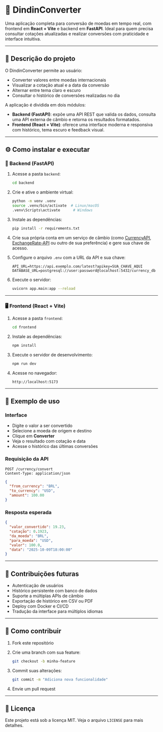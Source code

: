 # 💱 DindinConverter

Uma aplicação completa para conversão de moedas em tempo real, com frontend em **React + Vite** e backend em **FastAPI**. Ideal para quem precisa consultar cotações atualizadas e realizar conversões com praticidade e interface intuitiva.

---

## 📌 Descrição do projeto

O DindinConverter permite ao usuário:

- Converter valores entre moedas internacionais
- Visualizar a cotação atual e a data da conversão
- Alternar entre tema claro e escuro
- Consultar o histórico de conversões realizadas no dia

A aplicação é dividida em dois módulos:

- **Backend (FastAPI)**: expõe uma API REST que valida os dados, consulta uma API externa de câmbio e retorna os resultados formatados.
- **Frontend (React + Vite)**: oferece uma interface moderna e responsiva com histórico, tema escuro e feedback visual.

---

## ⚙️ Como instalar e executar

### 🔧 Backend (FastAPI)

1. Acesse a pasta `backend`:
   ```bash
   cd backend
   ```

2. Crie e ative o ambiente virtual:

   ```bash
   python -m venv .venv
   source .venv/bin/activate  # Linux/macOS
   .venv\Scripts\activate      # Windows
   ```

3. Instale as dependências:

   ```bash
   pip install -r requirements.txt
   ```

4. Crie sua própria conta em um serviço de câmbio (como [CurrencyAPI](https://currencyapi.com), [ExchangeRate-API](https://www.exchangerate-api.com) ou outro de sua preferência) e gere sua chave de acesso.

5. Configure o arquivo `.env` com a URL da API e sua chave:

   ```dotenv
   API_URL=https://api.exemplo.com/latest?apikey=SUA_CHAVE_AQUI
   DATABASE_URL=postgresql://user:password@localhost:5432/currency_db
   ```

6. Execute o servidor:

   ```bash
   uvicorn app.main:app --reload
   ```

---

### 🖥️ Frontend (React + Vite)

1. Acesse a pasta `frontend`:

   ```bash
   cd frontend
   ```

2. Instale as dependências:

   ```bash
   npm install
   ```

3. Execute o servidor de desenvolvimento:

   ```bash
   npm run dev
   ```

4. Acesse no navegador:

   ```
   http://localhost:5173
   ```

---

## 🧪 Exemplo de uso

### Interface

* Digite o valor a ser convertido
* Selecione a moeda de origem e destino
* Clique em **Converter**
* Veja o resultado com cotação e data
* Acesse o histórico das últimas conversões

### Requisição da API

```http
POST /currency/convert
Content-Type: application/json
```

```json
{
  "from_currency": "BRL",
  "to_currency": "USD",
  "amount": 100.00
}
```

### Resposta esperada

```json
{
  "valor_convertido": 19.23,
  "cotação": 0.1923,
  "da_moeda": "BRL",
  "para_moeda": "USD",
  "valor": 100.0,
  "data": "2025-10-09T18:00:00"
}
```

---

## 🚀 Contribuições futuras

* Autenticação de usuários
* Histórico persistente com banco de dados
* Suporte a múltiplas APIs de câmbio
* Exportação de histórico em CSV ou PDF
* Deploy com Docker e CI/CD
* Tradução da interface para múltiplos idiomas

---

## 🤝 Como contribuir

1. Fork este repositório
2. Crie uma branch com sua feature:

   ```bash
   git checkout -b minha-feature
   ```
3. Commit suas alterações:

   ```bash
   git commit -m "Adiciona nova funcionalidade"
   ```
4. Envie um pull request

---

## 📄 Licença

Este projeto está sob a licença MIT. Veja o arquivo `LICENSE` para mais detalhes.